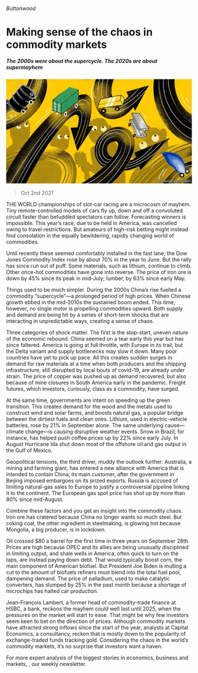 ###### Buttonwood

# Making sense of the chaos in commodity markets 

##### The 2000s were about the supercycle. The 2020s are about supermayhem 

![image](images/20211002_FND002_0.jpg) 

> Oct 2nd 2021 

THE WORLD championships of slot-car racing are a microcosm of mayhem. Tiny remote-controlled models of cars fly up, down and off a convoluted circuit faster than befuddled spectators can follow. Forecasting winners is impossible. This year’s race, due to be held in America, was cancelled owing to travel restrictions. But amateurs of high-risk betting might instead find consolation in the equally bewildering, rapidly changing world of commodities.

Until recently these seemed comfortably installed in the fast lane; the Dow Jones Commodity Index rose by about 70% in the year to June. But the rally has since run out of puff. Some materials, such as lithium, continue to climb. Other once-hot commodities have gone into reverse. The price of iron ore is down by 45% since its peak in mid-July; lumber, by 63% since early May.


Things used to be much simpler. During the 2000s China’s rise fuelled a commodity “supercycle”—a prolonged period of high prices. When Chinese growth ebbed in the mid-2010s the sustained boom ended. This time, however, no single motor is propelling commodities upward. Both supply and demand are being hit by a series of short-term shocks that are interacting in unpredictable ways, creating a sense of chaos.

Three categories of shock matter. The first is the stop-start, uneven nature of the economic rebound. China seemed on a tear early this year but has since faltered. America is going at full throttle, with Europe in its trail, but the Delta variant and supply bottlenecks may slow it down. Many poor countries have yet to pick up pace. All this creates sudden surges in demand for raw materials at a time when both producers and the shipping infrastructure, still disrupted by local bouts of covid-19, are already under strain. The price of copper was pushed up as demand recovered, but also because of mine closures in South America early in the pandemic. Freight futures, which investors, curiously, class as a commodity, have surged.

At the same time, governments are intent on speeding up the green transition. This creates demand for the wood and the metals used to construct wind and solar farms, and boosts natural gas, a popular bridge between the dirtiest fuels and clean ones. Lithium, used in electric-vehicle batteries, rose by 21% in September alone. The same underlying cause—climate change—is causing disruptive weather events. Snow in Brazil, for instance, has helped push coffee prices up by 22% since early July. In August Hurricane Ida shut down most of the offshore oil and gas output in the Gulf of Mexico.

Geopolitical tensions, the third driver, muddy the outlook further. Australia, a mining and farming giant, has entered a new alliance with America that is intended to contain China, its main customer, after the government in Beijing imposed embargoes on its prized exports. Russia is accused of limiting natural-gas sales to Europe to justify a controversial pipeline linking it to the continent. The European gas spot price has shot up by more than 80% since mid-August.

Combine these factors and you get an insight into the commodity chaos. Iron ore has cratered because China no longer wants so much steel. But coking coal, the other ingredient in steelmaking, is glowing hot because Mongolia, a big producer, is in lockdown.

Oil crossed $80 a barrel for the first time in three years on September 28th. Prices are high because OPEC and its allies are being unusually disciplined in limiting output, and shale wells in America, often quick to turn on the taps, are instead paying down debt. That would typically boost corn, the main component of American biofuel. But President Joe Biden is mulling a cut to the amount of biofuels refiners must blend into the total fuel pool, dampening demand. The price of palladium, used to make catalytic converters, has slumped by 25% in the past month because a shortage of microchips has halted car production.

Jean-François Lambert, a former head of commodity-trade finance at HSBC, a bank, reckons the mayhem could well last until 2025, when the pressures on the market will start to ease. That might be why few investors seem keen to bet on the direction of prices. Although commodity markets have attracted strong inflows since the start of the year, analysts at Capital Economics, a consultancy, reckon that is mostly down to the popularity of exchange-traded funds tracking gold. Considering the chaos in the world’s commodity markets, it’s no surprise that investors want a haven.

For more expert analysis of the biggest stories in economics, business and markets, , our weekly newsletter.

